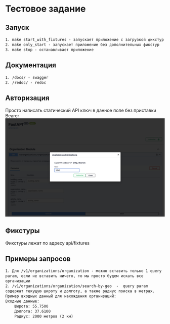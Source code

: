 # Тестовое задание 
## Запуск 
    1. make start_with_fixtures - запускает приложение с загрузкой фикстур
    2. make only_start - запускает приложение без дополнительных фикстур 
    3. make stop - останавливает приложение 
## Документация 
    1. /docs/ - swagger 
    2. /redoc/ - redoc 
## Авторизация 
Просто написать статический API ключ в данное поле без приставки Bearer 
![alt text](image.png)
## Фикстуры 
Фикстуры лежат по адресу api/fixtures
## Примеры запросов 
    1. Для /v1/organizations/organization - можно вставить только 1 query param, если не вставить ничего, то мы просто будем искать все организации 
    2. /v1/organizations/organization/search-by-geo  -  query param содержат текущую широту и долготу, а также радиус поиска в метрах. Пример входных данный для нахождения организаций:
    Входные данные:
        Широта: 55.7500
        Долгота: 37.6100
        Радиус: 2000 метров (2 км)


